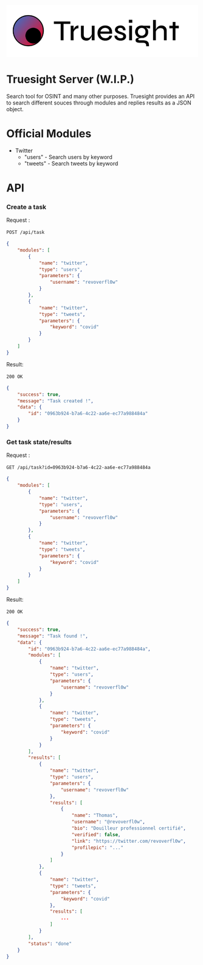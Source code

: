 ![Truesight](public/img/truesight_white.png)

# Truesight Server (W.I.P.)
Search tool for OSINT and many other purposes. Truesight provides an API to search different souces through modules and replies results as a JSON object.

# Official Modules

- Twitter
    - "users" - Search users by keyword
    - "tweets" - Search tweets by keyword

# API

### Create a task

Request :

`POST /api/task`

```json
{
	"modules": [
		{
			"name": "twitter",
			"type": "users",
			"parameters": {
				"username": "revoverfl0w"
			}
		},
		{
			"name": "twitter",
			"type": "tweets",
			"parameters": {
				"keyword": "covid"
			}
		}
	]
}
```

Result:

`200 OK`

```json
{
	"success": true,
	"message": "Task created !",
	"data": {
		"id": "0963b924-b7a6-4c22-aa6e-ec77a988484a"
	}
}
```

### Get task state/results

Request :

`GET /api/task?id=0963b924-b7a6-4c22-aa6e-ec77a988484a`

```json
{
	"modules": [
		{
			"name": "twitter",
			"type": "users",
			"parameters": {
				"username": "revoverfl0w"
			}
		},
		{
			"name": "twitter",
			"type": "tweets",
			"parameters": {
				"keyword": "covid"
			}
		}
	]
}
```

Result:

`200 OK`

```json
{
	"success": true,
	"message": "Task found !",
	"data": {
		"id": "0963b924-b7a6-4c22-aa6e-ec77a988484a",
		"modules": [
			{
				"name": "twitter",
				"type": "users",
				"parameters": {
					"username": "revoverfl0w"
				}
			},
			{
				"name": "twitter",
				"type": "tweets",
				"parameters": {
					"keyword": "covid"
				}
			}
		],
		"results": [
			{
				"name": "twitter",
				"type": "users",
				"parameters": {
					"username": "revoverfl0w"
				},
				"results": [
					{
						"name": "Thomas",
						"username": "@revoverfl0w",
						"bio": "Douilleur professionnel certifié",
						"verified": false,
						"link": "https://twitter.com/revoverfl0w",
						"profilepic": "..."
					}
				]
			},
			{
				"name": "twitter",
				"type": "tweets",
				"parameters": {
					"keyword": "covid"
				},
				"results": [
                    ...
				]
			}
		],
		"status": "done"
	}
}
```
